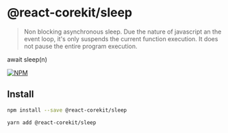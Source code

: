 # @react-corekit/sleep

> Non blocking asynchronous sleep. Due the nature of javascript an the event loop, it's only suspends the current function execution. It does not pause the entire program execution.

await sleep(n)

[![NPM](https://img.shields.io/npm/v/@react-corekit/sleep.svg)](https://www.npmjs.com/package/@react-corekit/sleep)

## Install

```bash
npm install --save @react-corekit/sleep
```

```bash
yarn add @react-corekit/sleep
```
